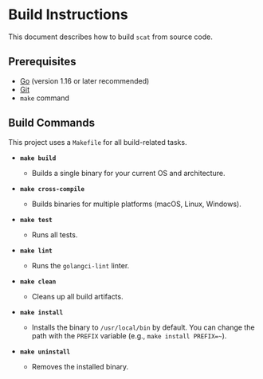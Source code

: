 # Build Instructions

This document describes how to build `scat` from source code.

## Prerequisites

*   [Go](https://go.dev/doc/install) (version 1.16 or later recommended)
*   [Git](https://git-scm.com/)
*   `make` command

## Build Commands

This project uses a `Makefile` for all build-related tasks.

*   **`make build`**
    *   Builds a single binary for your current OS and architecture.

*   **`make cross-compile`**
    *   Builds binaries for multiple platforms (macOS, Linux, Windows).

*   **`make test`**
    *   Runs all tests.

*   **`make lint`**
    *   Runs the `golangci-lint` linter.

*   **`make clean`**
    *   Cleans up all build artifacts.

*   **`make install`**
    *   Installs the binary to `/usr/local/bin` by default. You can change the path with the `PREFIX` variable (e.g., `make install PREFIX=~`).

*   **`make uninstall`**
    *   Removes the installed binary.
